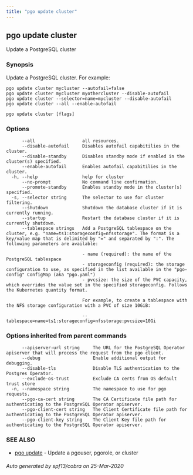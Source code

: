 ```yaml
---
title: "pgo update cluster"
---
```

## pgo update cluster

Update a PostgreSQL cluster

### Synopsis

Update a PostgreSQL cluster. For example:

    pgo update cluster mycluster --autofail=false
    pgo update cluster mycluster myothercluster --disable-autofail
    pgo update cluster --selector=name=mycluster --disable-autofail
    pgo update cluster --all --enable-autofail

```
pgo update cluster [flags]
```

### Options

```
      --all                  all resources.
      --disable-autofail     Disables autofail capabitilies in the cluster.
      --disable-standby      Disables standby mode if enabled in the cluster(s) specified.
      --enable-autofail      Enables autofail capabitilies in the cluster.
  -h, --help                 help for cluster
      --no-prompt            No command line confirmation.
      --promote-standby      Enables standby mode in the cluster(s) specified.
  -s, --selector string      The selector to use for cluster filtering.
      --shutdown             Shutdown the database cluster if it is currently running.
      --startup              Restart the database cluster if it is currently shutdown.
      --tablespace strings   Add a PostgreSQL tablespace on the cluster, e.g. "name=ts1:storageconfig=nfsstorage". The format is a key/value map that is delimited by "=" and separated by ":". The following parameters are available:
                             
                             - name (required): the name of the PostgreSQL tablespace
                             - storageconfig (required): the storage configuration to use, as specified in the list available in the "pgo-config" ConfigMap (aka "pgo.yaml")
                             - pvcsize: the size of the PVC capacity, which overrides the value set in the specified storageconfig. Follows the Kubernetes quantity format.
                             
                             For example, to create a tablespace with the NFS storage configuration with a PVC of size 10GiB:
                             
                             --tablespace=name=ts1:storageconfig=nfsstorage:pvcsize=10Gi
```

### Options inherited from parent commands

```
      --apiserver-url string     The URL for the PostgreSQL Operator apiserver that will process the request from the pgo client.
      --debug                    Enable additional output for debugging.
      --disable-tls              Disable TLS authentication to the Postgres Operator.
      --exclude-os-trust         Exclude CA certs from OS default trust store
  -n, --namespace string         The namespace to use for pgo requests.
      --pgo-ca-cert string       The CA Certificate file path for authenticating to the PostgreSQL Operator apiserver.
      --pgo-client-cert string   The Client Certificate file path for authenticating to the PostgreSQL Operator apiserver.
      --pgo-client-key string    The Client Key file path for authenticating to the PostgreSQL Operator apiserver.
```

### SEE ALSO

* [pgo update](/pgo-client/reference/pgo_update/)	 - Update a pgouser, pgorole, or cluster

###### Auto generated by spf13/cobra on 25-Mar-2020
